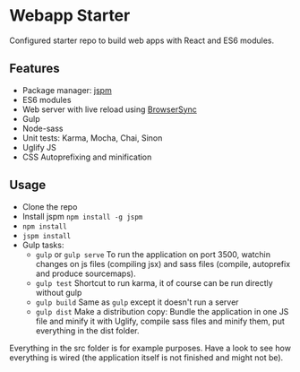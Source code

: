 Webapp Starter
==============

Configured starter repo to build web apps with React and ES6 modules.

## Features

- Package manager: [jspm](http://jspm.io)
- ES6 modules
- Web server with live reload using [BrowserSync](http://browsersync.io)
- Gulp
- Node-sass
- Unit tests: Karma, Mocha, Chai, Sinon
- Uglify JS
- CSS Autoprefixing and minification

## Usage

- Clone the repo
- Install jspm `npm install -g jspm`
- `npm install`
- `jspm install`
- Gulp tasks:
    - `gulp` or `gulp serve` To run the application on port 3500, watchin changes on js files (compiling jsx) and sass files (compile, autoprefix and produce sourcemaps).
    - `gulp test` Shortcut to run karma, it of course can be run directly without gulp
    - `gulp build` Same as `gulp` except it doesn't run a server
    - `gulp dist` Make a distribution copy: Bundle the application in one JS file and minify it with Uglify, compile sass files and minify them, put everything in the dist folder.

Everything in the src folder is for example purposes. Have a look to see how everything is wired (the application itself is not finished and might not be).

